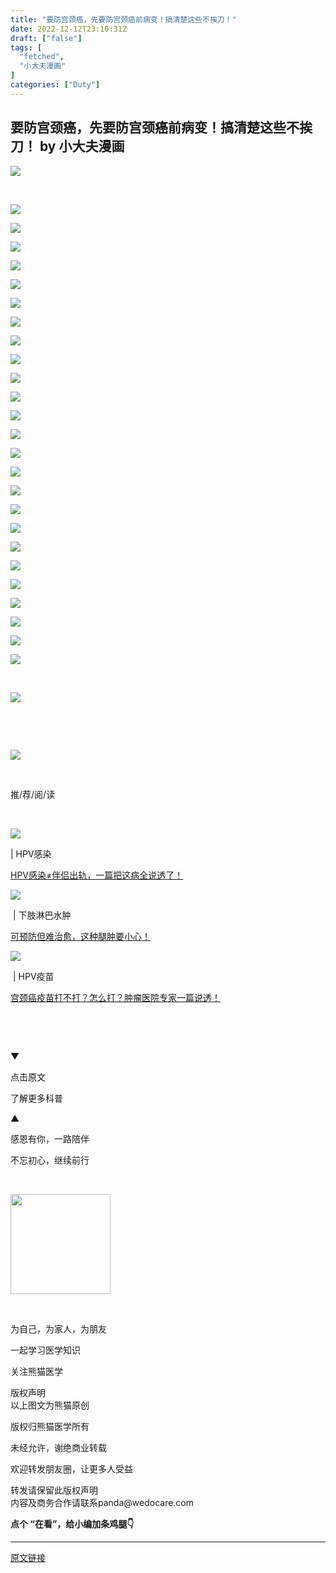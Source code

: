 ```yaml
---
title: "要防宫颈癌，先要防宫颈癌前病变！搞清楚这些不挨刀！"
date: 2022-12-12T23:10:31Z
draft: ["false"]
tags: [
  "fetched",
  "小大夫漫画"
]
categories: ["Duty"]
---
```

要防宫颈癌，先要防宫颈癌前病变！搞清楚这些不挨刀！ by 小大夫漫画
------
<div><p><img data-copyright="0" data-ratio="0.22828282828282828" data-s="300,640" data-src="https://mmbiz.qpic.cn/mmbiz_jpg/xwUfWjagCo860rPshnpvJ6mJXP7b2libWJ0Dibibvq0NxKlhlQYEp6icko5wHRvROHibRCEFdJds4uLNZqch3RoQvjg/640?wx_fmt=jpeg" data-type="jpeg" data-w="990" src="https://mmbiz.qpic.cn/mmbiz_jpg/xwUfWjagCo860rPshnpvJ6mJXP7b2libWJ0Dibibvq0NxKlhlQYEp6icko5wHRvROHibRCEFdJds4uLNZqch3RoQvjg/640?wx_fmt=jpeg"></p><p><br></p><p><img data-ratio="1.4282982791586998" data-s="300,640" data-src="https://mmbiz.qpic.cn/mmbiz_png/xwUfWjagCoibAgn2aiaNKcRGJdDSicFyRicCRiaCQVGg3Ohxy7WF2icpHMzcXolhQRBhZxxWZjibHUOsfFnjcZnLcwEoQ/640?wx_fmt=png" data-type="png" data-w="523" src="https://mmbiz.qpic.cn/mmbiz_png/xwUfWjagCoibAgn2aiaNKcRGJdDSicFyRicCRiaCQVGg3Ohxy7WF2icpHMzcXolhQRBhZxxWZjibHUOsfFnjcZnLcwEoQ/640?wx_fmt=png"></p><p><img data-ratio="1.4282982791586998" data-s="300,640" data-src="https://mmbiz.qpic.cn/mmbiz_png/xwUfWjagCoibAgn2aiaNKcRGJdDSicFyRicCm3qCRaHbvmOpe35stjRO6M5Uh4NI8BGzVXC1rCSxDy0h9v0vuibDmmA/640?wx_fmt=png" data-type="png" data-w="523" src="https://mmbiz.qpic.cn/mmbiz_png/xwUfWjagCoibAgn2aiaNKcRGJdDSicFyRicCm3qCRaHbvmOpe35stjRO6M5Uh4NI8BGzVXC1rCSxDy0h9v0vuibDmmA/640?wx_fmt=png"></p><p><img data-ratio="1.4282982791586998" data-s="300,640" data-src="https://mmbiz.qpic.cn/mmbiz_png/xwUfWjagCoibAgn2aiaNKcRGJdDSicFyRicCCNicCibAc35fXzJUcwj17rwiaqzcwBISic1yIeOSGicWvmbGD2ZF0o02ABA/640?wx_fmt=png" data-type="png" data-w="523" src="https://mmbiz.qpic.cn/mmbiz_png/xwUfWjagCoibAgn2aiaNKcRGJdDSicFyRicCCNicCibAc35fXzJUcwj17rwiaqzcwBISic1yIeOSGicWvmbGD2ZF0o02ABA/640?wx_fmt=png"></p><p><img data-ratio="1.4282982791586998" data-s="300,640" data-src="https://mmbiz.qpic.cn/mmbiz_png/xwUfWjagCoibAgn2aiaNKcRGJdDSicFyRicCG5OGUEzVWEcpSWAqEA4OOOK0pmiaa74VFibvXrRaYbw5OxV7EJhoOQcg/640?wx_fmt=png" data-type="png" data-w="523" src="https://mmbiz.qpic.cn/mmbiz_png/xwUfWjagCoibAgn2aiaNKcRGJdDSicFyRicCG5OGUEzVWEcpSWAqEA4OOOK0pmiaa74VFibvXrRaYbw5OxV7EJhoOQcg/640?wx_fmt=png"></p><p><img data-ratio="1.4282982791586998" data-s="300,640" data-src="https://mmbiz.qpic.cn/mmbiz_png/xwUfWjagCoibAgn2aiaNKcRGJdDSicFyRicCTajTODMbHrwWmiaFEjNLRDVricfIz4rRtialWLibyBQGolZia58hOiaft7Bw/640?wx_fmt=png" data-type="png" data-w="523" src="https://mmbiz.qpic.cn/mmbiz_png/xwUfWjagCoibAgn2aiaNKcRGJdDSicFyRicCTajTODMbHrwWmiaFEjNLRDVricfIz4rRtialWLibyBQGolZia58hOiaft7Bw/640?wx_fmt=png"></p><p><img data-ratio="1.4282982791586998" data-s="300,640" data-src="https://mmbiz.qpic.cn/mmbiz_png/xwUfWjagCoibAgn2aiaNKcRGJdDSicFyRicC7qlLeNawaicmXftOXRwX98aicBpLicjT2a5sjKF1QUqUzRjZ86ibaB8FIw/640?wx_fmt=png" data-type="png" data-w="523" src="https://mmbiz.qpic.cn/mmbiz_png/xwUfWjagCoibAgn2aiaNKcRGJdDSicFyRicC7qlLeNawaicmXftOXRwX98aicBpLicjT2a5sjKF1QUqUzRjZ86ibaB8FIw/640?wx_fmt=png"></p><p><img data-ratio="1.4282982791586998" data-s="300,640" data-src="https://mmbiz.qpic.cn/mmbiz_png/xwUfWjagCoibAgn2aiaNKcRGJdDSicFyRicCfA3DabLsFebsg6XLMctjuNQTicImMkT17a5Pxa51PNyjIMxtclKWYgg/640?wx_fmt=png" data-type="png" data-w="523" src="https://mmbiz.qpic.cn/mmbiz_png/xwUfWjagCoibAgn2aiaNKcRGJdDSicFyRicCfA3DabLsFebsg6XLMctjuNQTicImMkT17a5Pxa51PNyjIMxtclKWYgg/640?wx_fmt=png"></p><p><img data-ratio="1.4282982791586998" data-s="300,640" data-src="https://mmbiz.qpic.cn/mmbiz_png/xwUfWjagCoibAgn2aiaNKcRGJdDSicFyRicCVtRvOnDC0cH438eC36vFYtqltJu1Gx4vZqdiahZTKLMIcg5bicvmY5hA/640?wx_fmt=png" data-type="png" data-w="523" src="https://mmbiz.qpic.cn/mmbiz_png/xwUfWjagCoibAgn2aiaNKcRGJdDSicFyRicCVtRvOnDC0cH438eC36vFYtqltJu1Gx4vZqdiahZTKLMIcg5bicvmY5hA/640?wx_fmt=png"></p><p><img data-ratio="1.4282982791586998" data-s="300,640" data-src="https://mmbiz.qpic.cn/mmbiz_png/xwUfWjagCoibAgn2aiaNKcRGJdDSicFyRicC3tMlMgiaEvVZR8PIZaI8JIqQibqVSa10aMH4DaU4UsaEicJCiadWeTEokg/640?wx_fmt=png" data-type="png" data-w="523" src="https://mmbiz.qpic.cn/mmbiz_png/xwUfWjagCoibAgn2aiaNKcRGJdDSicFyRicC3tMlMgiaEvVZR8PIZaI8JIqQibqVSa10aMH4DaU4UsaEicJCiadWeTEokg/640?wx_fmt=png"></p><p><img data-ratio="1.4282982791586998" data-s="300,640" data-src="https://mmbiz.qpic.cn/mmbiz_png/xwUfWjagCoibAgn2aiaNKcRGJdDSicFyRicCzYyiaKNDrbXztTxfemvrPpPEtgr2qRJmZzE3bMPdOsHscXIPfhhxdPg/640?wx_fmt=png" data-type="png" data-w="523" src="https://mmbiz.qpic.cn/mmbiz_png/xwUfWjagCoibAgn2aiaNKcRGJdDSicFyRicCzYyiaKNDrbXztTxfemvrPpPEtgr2qRJmZzE3bMPdOsHscXIPfhhxdPg/640?wx_fmt=png"></p><p><img data-ratio="1.4282982791586998" data-s="300,640" data-src="https://mmbiz.qpic.cn/mmbiz_png/xwUfWjagCoibAgn2aiaNKcRGJdDSicFyRicCOfNbVO91iaibIYBTOZ67bTbGHRnkeodlIAT5S2cbCP9J0pQHdx2nUXcg/640?wx_fmt=png" data-type="png" data-w="523" src="https://mmbiz.qpic.cn/mmbiz_png/xwUfWjagCoibAgn2aiaNKcRGJdDSicFyRicCOfNbVO91iaibIYBTOZ67bTbGHRnkeodlIAT5S2cbCP9J0pQHdx2nUXcg/640?wx_fmt=png"></p><p><img data-cropselx1="0" data-cropselx2="523" data-cropsely1="0" data-cropsely2="747" data-ratio="1.4282982791586998" data-s="300,640" data-src="https://mmbiz.qpic.cn/mmbiz_png/xwUfWjagCoibAgn2aiaNKcRGJdDSicFyRicCvoJ3Ff1L81EicaYIJKb7MOTXtwicgrYAoyfHHemoPfckaLLGl4PtcVqA/640?wx_fmt=png" data-type="png" data-w="523" src="https://mmbiz.qpic.cn/mmbiz_png/xwUfWjagCoibAgn2aiaNKcRGJdDSicFyRicCvoJ3Ff1L81EicaYIJKb7MOTXtwicgrYAoyfHHemoPfckaLLGl4PtcVqA/640?wx_fmt=png"></p><p><img data-ratio="1.4282982791586998" data-s="300,640" data-src="https://mmbiz.qpic.cn/mmbiz_png/xwUfWjagCoibAgn2aiaNKcRGJdDSicFyRicCXPnhdplFT4dia1cgRLsJA3Jsg0u2jVzialTz4Pg65z6ObZjQibll1R0wg/640?wx_fmt=png" data-type="png" data-w="523" src="https://mmbiz.qpic.cn/mmbiz_png/xwUfWjagCoibAgn2aiaNKcRGJdDSicFyRicCXPnhdplFT4dia1cgRLsJA3Jsg0u2jVzialTz4Pg65z6ObZjQibll1R0wg/640?wx_fmt=png"></p><p><img data-ratio="1.4282982791586998" data-s="300,640" data-src="https://mmbiz.qpic.cn/mmbiz_png/xwUfWjagCoibAgn2aiaNKcRGJdDSicFyRicCEwAefcfl5WCby0Eoh3GUO2wyD9Y3LKWicDGT0aGOX5hSsrBlxwPJqhQ/640?wx_fmt=png" data-type="png" data-w="523" src="https://mmbiz.qpic.cn/mmbiz_png/xwUfWjagCoibAgn2aiaNKcRGJdDSicFyRicCEwAefcfl5WCby0Eoh3GUO2wyD9Y3LKWicDGT0aGOX5hSsrBlxwPJqhQ/640?wx_fmt=png"></p><p><img data-ratio="1.4282982791586998" data-s="300,640" data-src="https://mmbiz.qpic.cn/mmbiz_png/xwUfWjagCoibAgn2aiaNKcRGJdDSicFyRicCyfaZfXceicgibvO3afZdmLA2TwkzwW2wib3mqGibnP8xVfpLPcPicSjJHkQ/640?wx_fmt=png" data-type="png" data-w="523" src="https://mmbiz.qpic.cn/mmbiz_png/xwUfWjagCoibAgn2aiaNKcRGJdDSicFyRicCyfaZfXceicgibvO3afZdmLA2TwkzwW2wib3mqGibnP8xVfpLPcPicSjJHkQ/640?wx_fmt=png"></p><p><img data-ratio="1.4282982791586998" data-s="300,640" data-src="https://mmbiz.qpic.cn/mmbiz_png/xwUfWjagCoibAgn2aiaNKcRGJdDSicFyRicC83IrxypgAy9icuWggtmlAP1op34Wf5SVtEahJCvNAczYj4EZYCAQw3w/640?wx_fmt=png" data-type="png" data-w="523" src="https://mmbiz.qpic.cn/mmbiz_png/xwUfWjagCoibAgn2aiaNKcRGJdDSicFyRicC83IrxypgAy9icuWggtmlAP1op34Wf5SVtEahJCvNAczYj4EZYCAQw3w/640?wx_fmt=png"></p><p><img data-ratio="1.4282982791586998" data-s="300,640" data-src="https://mmbiz.qpic.cn/mmbiz_png/xwUfWjagCoibAgn2aiaNKcRGJdDSicFyRicCKlIwQmlXN3NnCpiciatbmkyNibD5FXoBmJVrQen2zDfd2LiaGxticc25paQ/640?wx_fmt=png" data-type="png" data-w="523" src="https://mmbiz.qpic.cn/mmbiz_png/xwUfWjagCoibAgn2aiaNKcRGJdDSicFyRicCKlIwQmlXN3NnCpiciatbmkyNibD5FXoBmJVrQen2zDfd2LiaGxticc25paQ/640?wx_fmt=png"></p><p><img data-ratio="1.4282982791586998" data-s="300,640" data-src="https://mmbiz.qpic.cn/mmbiz_png/xwUfWjagCoibAgn2aiaNKcRGJdDSicFyRicCOnDEJGob0aYVLicL3TnK9Zr4bWzicPnj7S24hQ4JqdcZ2KjSricStFaYw/640?wx_fmt=png" data-type="png" data-w="523" src="https://mmbiz.qpic.cn/mmbiz_png/xwUfWjagCoibAgn2aiaNKcRGJdDSicFyRicCOnDEJGob0aYVLicL3TnK9Zr4bWzicPnj7S24hQ4JqdcZ2KjSricStFaYw/640?wx_fmt=png"></p><p><img data-ratio="1.4282982791586998" data-s="300,640" data-src="https://mmbiz.qpic.cn/mmbiz_png/xwUfWjagCoibAgn2aiaNKcRGJdDSicFyRicCcZwgibBWhQvgOX35M31OiaKmJbJXJDicId9Czic6ZNgtmsBJYZTicV3sJdw/640?wx_fmt=png" data-type="png" data-w="523" src="https://mmbiz.qpic.cn/mmbiz_png/xwUfWjagCoibAgn2aiaNKcRGJdDSicFyRicCcZwgibBWhQvgOX35M31OiaKmJbJXJDicId9Czic6ZNgtmsBJYZTicV3sJdw/640?wx_fmt=png"></p><p><img data-ratio="1.4282982791586998" data-s="300,640" data-src="https://mmbiz.qpic.cn/mmbiz_png/xwUfWjagCoibAgn2aiaNKcRGJdDSicFyRicCeN3hN8xugMYSj88hrr1zw4TykVEgRp62pquE63zQjG5r3rGv5yJyBQ/640?wx_fmt=png" data-type="png" data-w="523" src="https://mmbiz.qpic.cn/mmbiz_png/xwUfWjagCoibAgn2aiaNKcRGJdDSicFyRicCeN3hN8xugMYSj88hrr1zw4TykVEgRp62pquE63zQjG5r3rGv5yJyBQ/640?wx_fmt=png"></p><p><img data-ratio="1.4282982791586998" data-s="300,640" data-src="https://mmbiz.qpic.cn/mmbiz_png/xwUfWjagCoibAgn2aiaNKcRGJdDSicFyRicCwJ4m3OF78PnIZuXv398x8elyLeUcsxsA8WyICx2SIHxhjjlcRpibxTg/640?wx_fmt=png" data-type="png" data-w="523" src="https://mmbiz.qpic.cn/mmbiz_png/xwUfWjagCoibAgn2aiaNKcRGJdDSicFyRicCwJ4m3OF78PnIZuXv398x8elyLeUcsxsA8WyICx2SIHxhjjlcRpibxTg/640?wx_fmt=png"></p><p><img data-cropselx1="0" data-cropselx2="523" data-cropsely1="0" data-cropsely2="747" data-ratio="1.4282982791586998" data-s="300,640" data-src="https://mmbiz.qpic.cn/mmbiz_png/xwUfWjagCoicQAmribhUbYxiaVGYqGIeBdQVB41rUicNKugMdOMibbfMZW10ND0cicL3Qe8pSm7hQ32xJD9y4XylOVrA/640?wx_fmt=png" data-type="png" data-w="523" src="https://mmbiz.qpic.cn/mmbiz_png/xwUfWjagCoicQAmribhUbYxiaVGYqGIeBdQVB41rUicNKugMdOMibbfMZW10ND0cicL3Qe8pSm7hQ32xJD9y4XylOVrA/640?wx_fmt=png"></p><p><img data-cropselx1="0" data-cropselx2="523" data-cropsely1="0" data-cropsely2="747" data-ratio="1.4282982791586998" data-s="300,640" data-src="https://mmbiz.qpic.cn/mmbiz_png/xwUfWjagCoibAgn2aiaNKcRGJdDSicFyRicCwtCaGbrD2ZoUgmYOETxYJFIicqlJPRtnFlPI3pmJibI1dEYwnFfl5G8w/640?wx_fmt=png" data-type="png" data-w="523" src="https://mmbiz.qpic.cn/mmbiz_png/xwUfWjagCoibAgn2aiaNKcRGJdDSicFyRicCwtCaGbrD2ZoUgmYOETxYJFIicqlJPRtnFlPI3pmJibI1dEYwnFfl5G8w/640?wx_fmt=png"></p><p><img data-ratio="1.4282982791586998" data-s="300,640" data-src="https://mmbiz.qpic.cn/mmbiz_png/xwUfWjagCoibAgn2aiaNKcRGJdDSicFyRicCfOKa89TqBEdEic0Ywj8pBBTzqByhicLHdptZdqdkGWFib2a8RKBiaOMlMA/640?wx_fmt=png" data-type="png" data-w="523" src="https://mmbiz.qpic.cn/mmbiz_png/xwUfWjagCoibAgn2aiaNKcRGJdDSicFyRicCfOKa89TqBEdEic0Ywj8pBBTzqByhicLHdptZdqdkGWFib2a8RKBiaOMlMA/640?wx_fmt=png"></p><p><img data-cropselx1="0" data-cropselx2="523" data-cropsely1="0" data-cropsely2="747" data-galleryid="" data-ratio="1.4282982791586998" data-s="300,640" data-src="https://mmbiz.qpic.cn/mmbiz_png/xwUfWjagCo8sc3aT6XOutfZX1qT7eELFxkSRd6JCyn1OXq7YZpqVQ64dWyCOQ9PPcTmibn5Pg2Ana57bDAAuPqQ/640?wx_fmt=png" data-type="png" data-w="523" src="https://mmbiz.qpic.cn/mmbiz_png/xwUfWjagCo8sc3aT6XOutfZX1qT7eELFxkSRd6JCyn1OXq7YZpqVQ64dWyCOQ9PPcTmibn5Pg2Ana57bDAAuPqQ/640?wx_fmt=png"></p><p><br></p><p><img data-cropselx1="0" data-cropselx2="535" data-cropsely1="0" data-cropsely2="738" data-galleryid="" data-ratio="1.3438914027149322" data-s="300,640" data-src="https://mmbiz.qpic.cn/mmbiz_png/xwUfWjagCoibAgn2aiaNKcRGJdDSicFyRicCCX9Wc3fzZIIWLcqibpIgwpxuuuAaU5FaY39zn9KibHS6uic4EibEtkdF6Q/640?wx_fmt=png" data-type="png" data-w="884" src="https://mmbiz.qpic.cn/mmbiz_png/xwUfWjagCoibAgn2aiaNKcRGJdDSicFyRicCCX9Wc3fzZIIWLcqibpIgwpxuuuAaU5FaY39zn9KibHS6uic4EibEtkdF6Q/640?wx_fmt=png"></p><p><br></p><p><br></p><p><a data-miniprogram-appid="wx0e20133405c8fc38" data-miniprogram-path="pages/examination?id=6aa781fc-7a01-11ed-8379-37d9b08acc16" data-miniprogram-nickname="熊猫答题" href="" data-miniprogram-type="image" data-miniprogram-servicetype=""><img data-ratio="0.4481792717086835" data-s="300,640" data-src="https://mmbiz.qpic.cn/mmbiz_jpg/xwUfWjagCo81wFwI9vxK1SdBYzRUrE8l6jmk2PsHqUvXFR0foawZ7qThIreY9q1IYDSw2GkvaQwGiaHlzTHp58g/640?wx_fmt=jpeg" data-w="714" src="https://mmbiz.qpic.cn/mmbiz_jpg/xwUfWjagCo81wFwI9vxK1SdBYzRUrE8l6jmk2PsHqUvXFR0foawZ7qThIreY9q1IYDSw2GkvaQwGiaHlzTHp58g/640?wx_fmt=jpeg"></a></p><p><span></span></p><p data-mpa-powered-by="yiban.io"><br></p><section data-mpa-template-id="1225" data-mpa-color="#ffffff" data-mpa-category="分隔"><section><section><section><p><span>推/荐/阅/读</span></p></section><section><section><br></section></section></section></section></section><section data-mpa-template-id="2244" data-mpa-color="#ffffff" data-mpa-category="图文"><section data-role="outer"><section data-id="91100"><section><section><section data-width="35%"><p><a target="_blank" href="http://mp.weixin.qq.com/s?__biz=MzA3MDU0NDMyMA==&amp;mid=2650431460&amp;idx=1&amp;sn=1be19fdcd1ae0428bd58225df3d98598&amp;chksm=8735c14bb042485d638c874fb603b851651164a8cb59247cc96d6782c4d492e5cb8730e0df70&amp;scene=21#wechat_redirect" textvalue="‍‍" linktype="text" imgurl="" imgdata="null" data-itemshowtype="0" tab="innerlink" data-linktype="1"><span data-positionback="static"><img data-cropselx1="0" data-cropselx2="195" data-cropsely1="0" data-cropsely2="139" data-ratio="0.7112860892388452" data-s="300,640" data-src="https://mmbiz.qpic.cn/mmbiz_jpg/xwUfWjagCoibUbqwad7oYhM4rA3npPccwqqLcwnTGHia8WUHVejfV71AVk6ibEFd9ATBWwRt8uZAsRRicFQbSib6hLQ/640?wx_fmt=jpeg" data-type="jpeg" data-w="762" src="https://mmbiz.qpic.cn/mmbiz_jpg/xwUfWjagCoibUbqwad7oYhM4rA3npPccwqqLcwnTGHia8WUHVejfV71AVk6ibEFd9ATBWwRt8uZAsRRicFQbSib6hLQ/640?wx_fmt=jpeg"></span></a></p></section><section data-width="65%"><section data-width="100%"><section data-brushtype="text"><span>| HPV感染</span></section><section data-width="100%"><p><a target="_blank" href="http://mp.weixin.qq.com/s?__biz=MzA3MDU0NDMyMA==&amp;mid=2650431460&amp;idx=1&amp;sn=1be19fdcd1ae0428bd58225df3d98598&amp;chksm=8735c14bb042485d638c874fb603b851651164a8cb59247cc96d6782c4d492e5cb8730e0df70&amp;scene=21#wechat_redirect" textvalue="HPV感染≠伴侣出轨，一篇把这病全说透了！" linktype="text" imgurl="" imgdata="null" data-itemshowtype="0" tab="innerlink" data-linktype="2">HPV感染≠伴侣出轨，一篇把这病全说透了！</a></p></section></section></section></section></section></section></section></section><section data-mpa-template-id="2244" data-mpa-color="#ffffff" data-mpa-category="图文"><section data-role="outer"><section data-id="91100"><section><section><section data-width="35%"><p><a target="_blank" href="http://mp.weixin.qq.com/s?__biz=MzA3MDU0NDMyMA==&amp;mid=2650430566&amp;idx=1&amp;sn=323da15dd4f5539fa6650634d6d5aa31&amp;chksm=8735c2c9b0424bdf7733fc969c254a9ea41c72a4ef1d3e25679f96a86dbc29bca62202eede17&amp;scene=21#wechat_redirect" textvalue="‍‍" linktype="text" imgurl="" imgdata="null" data-itemshowtype="0" tab="innerlink" data-linktype="1"><span data-positionback="static"><img data-cropselx1="0" data-cropselx2="195" data-cropsely1="0" data-cropsely2="148" data-ratio="0.7112860892388452" data-s="300,640" data-src="https://mmbiz.qpic.cn/mmbiz_jpg/xwUfWjagCoicX0kfBHmiabRo3EgJZC0yFl2Frf6XxcQOrO7fRxCXMWGI8qzVMeSDC6awWG71Cszibf6eiczQG3rTIA/640?wx_fmt=jpeg" data-type="jpeg" data-w="762" src="https://mmbiz.qpic.cn/mmbiz_jpg/xwUfWjagCoicX0kfBHmiabRo3EgJZC0yFl2Frf6XxcQOrO7fRxCXMWGI8qzVMeSDC6awWG71Cszibf6eiczQG3rTIA/640?wx_fmt=jpeg"></span></a></p></section><section data-width="65%"><section data-width="100%"><section data-brushtype="text"><span> | 下肢淋巴水肿</span></section><section data-width="100%"><p><a target="_blank" href="http://mp.weixin.qq.com/s?__biz=MzA3MDU0NDMyMA==&amp;mid=2650430566&amp;idx=1&amp;sn=323da15dd4f5539fa6650634d6d5aa31&amp;chksm=8735c2c9b0424bdf7733fc969c254a9ea41c72a4ef1d3e25679f96a86dbc29bca62202eede17&amp;scene=21#wechat_redirect" textvalue="可预防但难治愈，这种腿肿要小心！" linktype="text" imgurl="" imgdata="null" data-itemshowtype="0" tab="innerlink" data-linktype="2">可预防但难治愈，这种腿肿要小心！</a></p></section></section></section></section></section></section></section></section><section data-mpa-template-id="2244" data-mpa-color="#ffffff" data-mpa-category="图文"><section data-role="outer"><section data-id="91100"><section><section><section data-width="35%"><p><a target="_blank" href="http://mp.weixin.qq.com/s?__biz=MzA3MDU0NDMyMA==&amp;mid=2650441158&amp;idx=1&amp;sn=e0f9385462c23356751584dc4353c781&amp;chksm=87351b69b042927f099538a1d220270c0b743d74022b54c97f60434465c72e5eb90beee42aed&amp;scene=21#wechat_redirect" textvalue="‍‍" linktype="text" imgurl="" imgdata="null" data-itemshowtype="0" tab="innerlink" data-linktype="1"><span data-positionback="static"><img data-cropselx1="0" data-cropselx2="195" data-cropsely1="0" data-cropsely2="139" data-ratio="0.7112860892388452" data-s="300,640" data-src="https://mmbiz.qpic.cn/mmbiz_jpg/xwUfWjagCo8Cvq42bCgt4vZP81IjHZ8YE9LficWZ129XB0AzpXxBiaup5bzCI9YHGHVNQ5PBhIZORy6Pe5wjyIicg/640?wx_fmt=jpeg" data-type="jpeg" data-w="762" src="https://mmbiz.qpic.cn/mmbiz_jpg/xwUfWjagCo8Cvq42bCgt4vZP81IjHZ8YE9LficWZ129XB0AzpXxBiaup5bzCI9YHGHVNQ5PBhIZORy6Pe5wjyIicg/640?wx_fmt=jpeg"></span></a></p></section><section data-width="65%"><section data-width="100%"><section data-brushtype="text"><span> | HPV疫苗</span></section><section data-width="100%"><p><a target="_blank" href="http://mp.weixin.qq.com/s?__biz=MzA3MDU0NDMyMA==&amp;mid=2650441158&amp;idx=1&amp;sn=e0f9385462c23356751584dc4353c781&amp;chksm=87351b69b042927f099538a1d220270c0b743d74022b54c97f60434465c72e5eb90beee42aed&amp;scene=21#wechat_redirect" textvalue="宫颈癌疫苗打不打？怎么打？肿瘤医院专家一篇说透！" linktype="text" imgurl="" imgdata="null" data-itemshowtype="0" tab="innerlink" data-linktype="2">宫颈癌疫苗打不打？怎么打？肿瘤医院专家一篇说透！</a></p></section></section></section></section></section></section></section></section><p data-mpa-powered-by="yiban.io"><br></p><p data-mpa-powered-by="yiban.io"><br></p><p><span>▼</span></p><p><span>点击原文</span></p><p><span>了解更多科普</span></p><p><span>▲</span></p><p><span>感恩有你，一路陪伴</span></p><p><span>不忘初心，继续前行</span></p><p><br></p><p><img data-ratio="0.05278592375366569" data-src="https://mmbiz.qpic.cn/mmbiz_png/xwUfWjagCo8jgXOdjYKLiae2XTiaVlRo1ee4DlLHXanOSmmVj26YbB2sZqFiaYx3JZkI2jZ2dOvhPhGqCMQiayKROA/640?wx_fmt=png" data-type="png" data-w="341" width="160px" src="https://mmbiz.qpic.cn/mmbiz_png/xwUfWjagCo8jgXOdjYKLiae2XTiaVlRo1ee4DlLHXanOSmmVj26YbB2sZqFiaYx3JZkI2jZ2dOvhPhGqCMQiayKROA/640?wx_fmt=png"></p><p><br></p><p><span>为自己，为家人，为朋友</span></p><p><span>一起学习医学知识</span></p><p><span>关注熊猫医学<br></span></p><section><section><section><section><section><span>版权声明</span></section><section><span><span>以上图文为熊猫原创</span><p><span>版权归熊猫医学所有</span></p><p><span>未经允许，谢绝商业转载</span></p><p><span>欢迎转发朋友圈，让更多人受益</span></p><p><span>转发请保留此版权声明<br>内容及商务合作请联系panda@wedocare.com</span></p></span></section></section></section></section></section><p><strong><span><span>点个 “在看”，给小编加条鸡腿</span><span>👇</span></span></strong></p><p><mp-style-type data-value="3"></mp-style-type></p></div>  
<hr>
<a href="https://mp.weixin.qq.com/s/P7G1q7dbYHdut9pXdxPAqA",target="_blank" rel="noopener noreferrer">原文链接</a>
